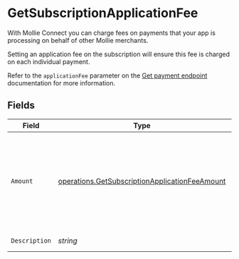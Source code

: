 # GetSubscriptionApplicationFee

With Mollie Connect you can charge fees on payments that your app is processing on behalf of other Mollie
merchants.

Setting an application fee on the subscription will ensure this fee is charged on each individual payment.

Refer to the `applicationFee` parameter on the [Get payment endpoint](get-payment) documentation for more
information.


## Fields

| Field                                                                                                            | Type                                                                                                             | Required                                                                                                         | Description                                                                                                      | Example                                                                                                          |
| ---------------------------------------------------------------------------------------------------------------- | ---------------------------------------------------------------------------------------------------------------- | ---------------------------------------------------------------------------------------------------------------- | ---------------------------------------------------------------------------------------------------------------- | ---------------------------------------------------------------------------------------------------------------- |
| `Amount`                                                                                                         | [operations.GetSubscriptionApplicationFeeAmount](../../models/operations/getsubscriptionapplicationfeeamount.md) | :heavy_check_mark:                                                                                               | In v2 endpoints, monetary amounts are represented as objects with a `currency` and `value` field.                |                                                                                                                  |
| `Description`                                                                                                    | *string*                                                                                                         | :heavy_check_mark:                                                                                               | N/A                                                                                                              | Platform fee                                                                                                     |